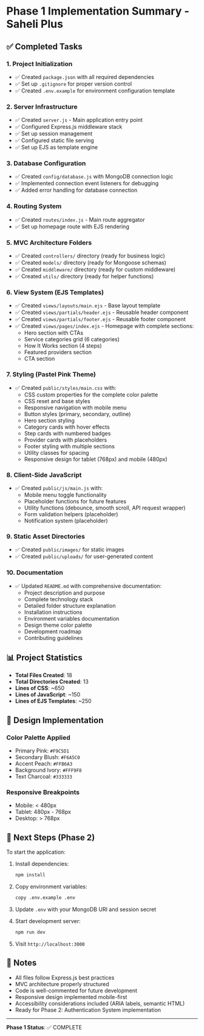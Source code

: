 # Phase 1 Implementation Summary - Saheli Plus

## ✅ Completed Tasks

### 1. Project Initialization
- ✅ Created `package.json` with all required dependencies
- ✅ Set up `.gitignore` for proper version control
- ✅ Created `.env.example` for environment configuration template

### 2. Server Infrastructure
- ✅ Created `server.js` - Main application entry point
- ✅ Configured Express.js middleware stack
- ✅ Set up session management
- ✅ Configured static file serving
- ✅ Set up EJS as template engine

### 3. Database Configuration
- ✅ Created `config/database.js` with MongoDB connection logic
- ✅ Implemented connection event listeners for debugging
- ✅ Added error handling for database connection

### 4. Routing System
- ✅ Created `routes/index.js` - Main route aggregator
- ✅ Set up homepage route with EJS rendering

### 5. MVC Architecture Folders
- ✅ Created `controllers/` directory (ready for business logic)
- ✅ Created `models/` directory (ready for Mongoose schemas)
- ✅ Created `middleware/` directory (ready for custom middleware)
- ✅ Created `utils/` directory (ready for helper functions)

### 6. View System (EJS Templates)
- ✅ Created `views/layouts/main.ejs` - Base layout template
- ✅ Created `views/partials/header.ejs` - Reusable header component
- ✅ Created `views/partials/footer.ejs` - Reusable footer component
- ✅ Created `views/pages/index.ejs` - Homepage with complete sections:
  - Hero section with CTAs
  - Service categories grid (6 categories)
  - How It Works section (4 steps)
  - Featured providers section
  - CTA section

### 7. Styling (Pastel Pink Theme)
- ✅ Created `public/styles/main.css` with:
  - CSS custom properties for the complete color palette
  - CSS reset and base styles
  - Responsive navigation with mobile menu
  - Button styles (primary, secondary, outline)
  - Hero section styling
  - Category cards with hover effects
  - Step cards with numbered badges
  - Provider cards with placeholders
  - Footer styling with multiple sections
  - Utility classes for spacing
  - Responsive design for tablet (768px) and mobile (480px)

### 8. Client-Side JavaScript
- ✅ Created `public/js/main.js` with:
  - Mobile menu toggle functionality
  - Placeholder functions for future features
  - Utility functions (debounce, smooth scroll, API request wrapper)
  - Form validation helpers (placeholder)
  - Notification system (placeholder)

### 9. Static Asset Directories
- ✅ Created `public/images/` for static images
- ✅ Created `public/uploads/` for user-generated content

### 10. Documentation
- ✅ Updated `README.md` with comprehensive documentation:
  - Project description and purpose
  - Complete technology stack
  - Detailed folder structure explanation
  - Installation instructions
  - Environment variables documentation
  - Design theme color palette
  - Development roadmap
  - Contributing guidelines

## 📊 Project Statistics

- **Total Files Created**: 18
- **Total Directories Created**: 13
- **Lines of CSS**: ~650
- **Lines of JavaScript**: ~150
- **Lines of EJS Templates**: ~250

## 🎨 Design Implementation

### Color Palette Applied
- Primary Pink: `#F9C5D1`
- Secondary Blush: `#F6A5C0`
- Accent Peach: `#FFB6A3`
- Background Ivory: `#FFF9F8`
- Text Charcoal: `#333333`

### Responsive Breakpoints
- Mobile: < 480px
- Tablet: 480px - 768px
- Desktop: > 768px

## 🚀 Next Steps (Phase 2)

To start the application:

1. Install dependencies:
   ```bash
   npm install
   ```

2. Copy environment variables:
   ```bash
   copy .env.example .env
   ```

3. Update `.env` with your MongoDB URI and session secret

4. Start development server:
   ```bash
   npm run dev
   ```

5. Visit `http://localhost:3000`

## 📝 Notes

- All files follow Express.js best practices
- MVC architecture properly structured
- Code is well-commented for future development
- Responsive design implemented mobile-first
- Accessibility considerations included (ARIA labels, semantic HTML)
- Ready for Phase 2: Authentication System implementation

---
**Phase 1 Status**: ✅ COMPLETE
